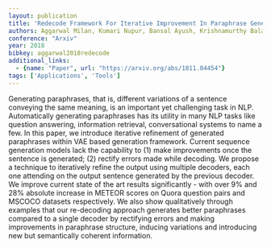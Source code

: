 ```yaml
---
layout: publication
title: 'Redecode Framework For Iterative Improvement In Paraphrase Generation'
authors: Aggarwal Milan, Kumari Nupur, Bansal Ayush, Krishnamurthy Balaji
conference: "Arxiv"
year: 2018
bibkey: aggarwal2018redecode
additional_links:
  - {name: "Paper", url: "https://arxiv.org/abs/1811.04454"}
tags: ['Applications', 'Tools']
---
```

Generating paraphrases, that is, different variations of a sentence conveying
the same meaning, is an important yet challenging task in NLP. Automatically
generating paraphrases has its utility in many NLP tasks like question
answering, information retrieval, conversational systems to name a few. In this
paper, we introduce iterative refinement of generated paraphrases within VAE
based generation framework. Current sequence generation models lack the
capability to (1) make improvements once the sentence is generated; (2) rectify
errors made while decoding. We propose a technique to iteratively refine the
output using multiple decoders, each one attending on the output sentence
generated by the previous decoder. We improve current state of the art results
significantly - with over 9% and 28% absolute increase in METEOR scores on
Quora question pairs and MSCOCO datasets respectively. We also show
qualitatively through examples that our re-decoding approach generates better
paraphrases compared to a single decoder by rectifying errors and making
improvements in paraphrase structure, inducing variations and introducing new
but semantically coherent information.
